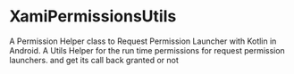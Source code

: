 # XamiPermissionsUtils
A Permission Helper class to Request Permission Launcher with Kotlin in Android. A Utils Helper for the run time permissions for request permission launchers. and get its call back granted or not
